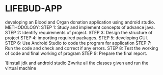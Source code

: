 # LIFEBUD-APP
developing an Blood and Organ donation application using android studio.
METHODOLOGY:
STEP 1: Study and implement concepts of advance java.
STEP 2: Identify requirements of project.
STEP 3: Design the structure of project
STEP 4: importing required packages.
STEP 5: developing GUI.
STEP 6: Use Android Studio to code the program for application
STEP 7: Run the code and check and correct if any errors.
STEP 8: Test the working of code and final working of program
STEP 9: Prepare the final report.  


1)install jdk and android studio
2)write all the classes given and run the virtual machine
